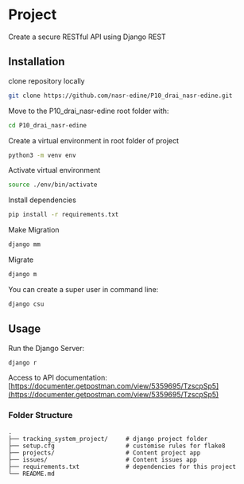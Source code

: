 # Project

Create a secure RESTful API using Django REST

## Installation

clone repository locally

```bash
git clone https://github.com/nasr-edine/P10_drai_nasr-edine.git
```

Move to the P10_drai_nasr-edine root folder with:

```bash
cd P10_drai_nasr-edine
```

Create a virtual environment in root folder of project

```bash
python3 -m venv env
```

Activate virtual environment

```bash
source ./env/bin/activate
```

Install dependencies

```bash
pip install -r requirements.txt
```

Make Migration

```bash
django mm
```

Migrate

```bash
django m
```

You can create a super user in command line:

```bash
django csu
```

## Usage

Run the Django Server:

```bash
django r
```

<!-- todo: How to use postman -->

Access to API documentation:
[https://documenter.getpostman.com/view/5359695/TzscpSp5](https://documenter.getpostman.com/view/5359695/TzscpSp5)

### Folder Structure

    .
    ├── tracking_system_project/     # django project folder
    ├── setup.cfg                    # customise rules for flake8
    ├── projects/                    # Content project app
    ├── issues/                      # Content issues app
    ├── requirements.txt             # dependencies for this project
    └── README.md
